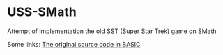 # USS-SMath
Attempt of implementation the old SST (Super Star Trek) game on SMath

Some links:
[The original source code in BASIC](https://www.codeproject.com/Articles/28228/Star-Trek-Text-Game) 
